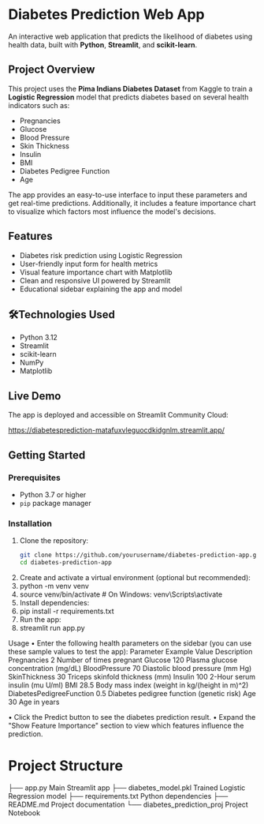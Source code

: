 # Diabetes Prediction Web App

An interactive web application that predicts the likelihood of diabetes using health data, built with **Python**, **Streamlit**, and **scikit-learn**.



## Project Overview

This project uses the **Pima Indians Diabetes Dataset** from Kaggle to train a **Logistic Regression** model that predicts diabetes based on several health indicators such as:

- Pregnancies  
- Glucose  
- Blood Pressure  
- Skin Thickness  
- Insulin  
- BMI  
- Diabetes Pedigree Function  
- Age  

The app provides an easy-to-use interface to input these parameters and get real-time predictions. Additionally, it includes a feature importance chart to visualize which factors most influence the model's decisions.



## Features

- Diabetes risk prediction using Logistic Regression  
- User-friendly input form for health metrics  
- Visual feature importance chart with Matplotlib  
- Clean and responsive UI powered by Streamlit  
- Educational sidebar explaining the app and model  



## 🛠Technologies Used

- Python 3.12  
- Streamlit  
- scikit-learn  
- NumPy  
- Matplotlib  



## Live Demo

The app is deployed and accessible on Streamlit Community Cloud:

https://diabetesprediction-matafuxvleguocdkidgnlm.streamlit.app/



## Getting Started

### Prerequisites

- Python 3.7 or higher  
- `pip` package manager

### Installation

1. Clone the repository:
   ```bash
   git clone https://github.com/yourusername/diabetes-prediction-app.git
   cd diabetes-prediction-app
2.	Create and activate a virtual environment (optional but recommended):
3.	python -m venv venv
4.	source venv/bin/activate   # On Windows: venv\Scripts\activate
5.	Install dependencies:
6.	pip install -r requirements.txt
7.	Run the app:
8.	streamlit run app.py

 Usage
•	Enter the following health parameters on the sidebar (you can use these sample values to test the app):
Parameter	Example Value	Description
Pregnancies	2	Number of times pregnant
Glucose	120	Plasma glucose concentration (mg/dL)
BloodPressure	70	Diastolic blood pressure (mm Hg)
SkinThickness	30	Triceps skinfold thickness (mm)
Insulin	100	2-Hour serum insulin (mu U/ml)
BMI	28.5	Body mass index (weight in kg/(height in m)^2)
DiabetesPedigreeFunction	0.5	Diabetes pedigree function (genetic risk)
Age	30	Age in years

•	Click the Predict button to see the diabetes prediction result.
•	Expand the "Show Feature Importance" section to view which features influence the prediction.

# Project Structure
├── app.py                     Main Streamlit app
├── diabetes_model.pkl         Trained Logistic Regression model
├── requirements.txt           Python dependencies
├── README.md                  Project documentation
└── diabetes_prediction_proj   Project Notebook


 
